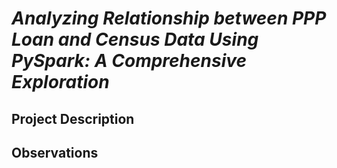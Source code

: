 # _**Analyzing Relationship between PPP Loan and Census Data Using PySpark: A Comprehensive Exploration**_


## **Project Description**


## **Observations**
